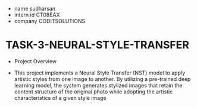 - name sudharsan
- intern id CT08EAX
- company CODITSOLUTIONS 


# TASK-3-NEURAL-STYLE-TRANSFER
- Project Overview

- This project implements a Neural Style Transfer (NST) model to apply artistic styles from one image to another. By utilizing a pre-trained deep learning model, the system generates stylized images that retain the content structure of the original photo while adopting the artistic characteristics of a given style image
